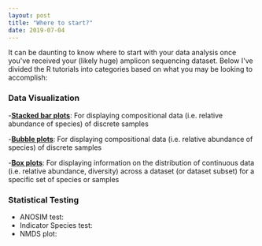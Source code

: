 ```yaml
---
layout: post
title: "Where to start?"
date: 2019-07-04
---
```



It can be daunting to know where to start with your data analysis once you've received your (likely huge) amplicon sequencing dataset. Below I've divided the R tutorials into categories based on what you may be looking to accomplish: 


<h3>Data Visualization</h3>

  -**[Stacked bar plots](https://jkzorz.github.io/2019/06/05/stacked-bar-plots.html)**: For displaying compositional data (i.e. relative abundance of species) of discrete samples 
  
  -**[Bubble plots](https://jkzorz.github.io/2019/06/05/Bubble-plots.html)**: For displaying compositional data (i.e. relative abundance of species) of discrete samples
  
  -**[Box plots](https://jkzorz.github.io/2019/07/02/boxplots.html)**: For displaying information on the distribution of continuous data (i.e. relative abundance, diversity) across a dataset (or dataset subset) for a specific set of species or samples




<h3>Statistical Testing</h3>
<ul>
  <li>ANOSIM test: </li>
  <li>Indicator Species test: </li>
  <li>NMDS plot: </li>
  </ul>
  
  
  



